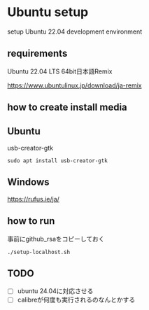 # Ubuntu setup

setup Ubuntu 22.04 development environment

## requirements

Ubuntu 22.04 LTS 64bit日本語Remix

https://www.ubuntulinux.jp/download/ja-remix

## how to create install media

## Ubuntu

usb-creator-gtk

```shell
sudo apt install usb-creator-gtk
```

## Windows

<https://rufus.ie/ja/>

## how to run

事前にgithub_rsaをコピーしておく

```shell
./setup-localhost.sh
```

## TODO

- [ ] ubuntu 24.04に対応させる
- [ ] calibreが何度も実行されるのなんとかする
